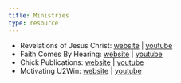 ```yaml
---
title: Ministries
type: resource
---
```


- Revelations of Jesus Christ: [website](https://theghettogospel.com/home/) | [youtube](https://www.youtube.com/user/theghettogospelteam)
- Faith Comes By Hearing: [website](https://www.faithcomesbyhearing.com/) | [youtube](https://www.youtube.com/user/faithcomesbyhearing/)
- Chick Publications: [website](https://www.chick.com/) | [youtube](https://www.youtube.com/user/pdflm)
- Motivating U2Win: [website](https://www.motivatingu2win.com) | [youtube](https://www.youtube.com/channel/UCdF6Wk5yJJVnK5dAOnGyzeA)
